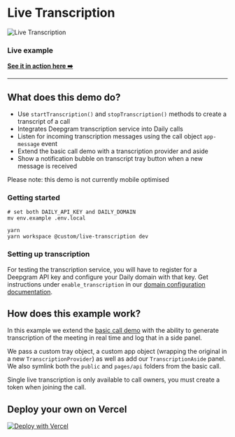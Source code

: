 # Live Transcription

![Live Transcription](./image.gif)

### Live example

**[See it in action here ➡️](https://custom-live-transcription.vercel.app)**

---

## What does this demo do?

- Use `startTranscription()` and `stopTranscription()` methods to create a transcript of a call 
- Integrates Deepgram transcription service into Daily calls
- Listen for incoming transcription messages using the call object `app-message` event
- Extend the basic call demo with a transcription provider and aside
- Show a notification bubble on transcript tray button when a new message is received

Please note: this demo is not currently mobile optimised

### Getting started

```
# set both DAILY_API_KEY and DAILY_DOMAIN
mv env.example .env.local

yarn
yarn workspace @custom/live-transcription dev
```

### Setting up transcription

For testing the transcription service, you will have to register for a Deepgram API key and configure your Daily domain with that key. Get instructions under `enable_transcription` in our [domain configuration documentation](https://docs.daily.co/reference/rest-api/your-domain/config).

## How does this example work?

In this example we extend the [basic call demo](../basic-call) with the ability to generate transcription of the meeting in real time and log that in a side panel.

We pass a custom tray object, a custom app object (wrapping the original in a new `TranscriptionProvider`) as well as add our `TranscriptionAside` panel. We also symlink both the `public` and `pages/api` folders from the basic call.

Single live transcription is only available to call owners, you must create a token when joining the call.

## Deploy your own on Vercel

[![Deploy with Vercel](https://vercel.com/button)](https://vercel.com/new/daily-co/clone-flow?repository-url=https%3A%2F%2Fgithub.com%2Fdaily-demos%2Fexamples.git&env=DAILY_DOMAIN%2CDAILY_API_KEY&envDescription=Your%20Daily%20domain%20and%20API%20key%20can%20be%20found%20on%20your%20account%20dashboard&envLink=https%3A%2F%2Fdashboard.daily.co&project-name=daily-examples&repo-name=daily-examples)
